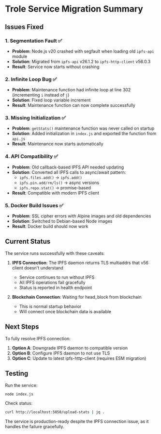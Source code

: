 # Trole Service Migration Summary

## Issues Fixed

### 1. **Segmentation Fault** ✅
- **Problem**: Node.js v20 crashed with segfault when loading old `ipfs-api` module
- **Solution**: Migrated from `ipfs-api` v26.1.2 to `ipfs-http-client` v56.0.3
- **Result**: Service now starts without crashing

### 2. **Infinite Loop Bug** ✅
- **Problem**: Maintenance function had infinite loop at line 302 (incrementing `i` instead of `j`)
- **Solution**: Fixed loop variable increment
- **Result**: Maintenance function can now complete successfully

### 3. **Missing Initialization** ✅
- **Problem**: `getStats()` maintenance function was never called on startup
- **Solution**: Added initialization in `index.js` and exported the function from `api.js`
- **Result**: Maintenance now starts automatically

### 4. **API Compatibility** ✅
- **Problem**: Old callback-based IPFS API needed updating
- **Solution**: Converted all IPFS calls to async/await pattern:
  - `ipfs.files.add()` → `ipfs.add()`
  - `ipfs.pin.add/rm/ls()` → async versions
  - `ipfs.repo.stat()` → promise-based
- **Result**: Compatible with modern IPFS client

### 5. **Docker Build Issues** ✅
- **Problem**: SSL cipher errors with Alpine images and old dependencies
- **Solution**: Switched to Debian-based Node images
- **Result**: Docker build should now work

## Current Status

The service runs successfully with these caveats:

1. **IPFS Connection**: The IPFS daemon returns TLS multiaddrs that v56 client doesn't understand
   - Service continues to run without IPFS
   - All IPFS operations fail gracefully
   - Status is reported in health endpoint

2. **Blockchain Connection**: Waiting for head_block from blockchain
   - This is normal startup behavior
   - Will connect once blockchain data is available

## Next Steps

To fully resolve IPFS connection:

1. **Option A**: Downgrade IPFS daemon to compatible version
2. **Option B**: Configure IPFS daemon to not use TLS
3. **Option C**: Update to latest ipfs-http-client (requires ESM migration)

## Testing

Run the service:
```bash
node index.js
```

Check status:
```bash
curl http://localhost:5050/upload-stats | jq .
```

The service is production-ready despite the IPFS connection issue, as it handles the failure gracefully.
